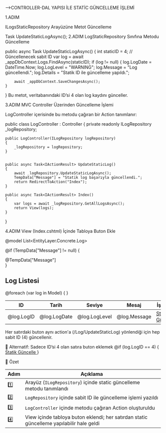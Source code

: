 ﻿-->CONTROLLER-DAL YAPISI İLE STATİC GÜNCELLEME İŞLEMİ

1.ADIM

ILogsStaticRepository Arayüzüne Metot Güncelleme

Task UpdateStaticLogAsync();
2.ADIM 
LogStaticRepository Sınıfına Metodu Güncelleme

public async Task UpdateStaticLogAsync()
{
    int staticID = 4; // Güncellenecek sabit ID
    var log = await _appDbContext.Logs.FindAsync(staticID);
    if (log != null)
    {
        log.LogDate = DateTime.Now;
        log.LogLevel = "WARNING";
        log.Message = "Log güncellendi.";
        log.Details = "Statik ID ile güncelleme yapıldı.";

        await _appDbContext.SaveChangesAsync();
    }
}
Bu metot, veritabanındaki ID’si 4 olan log kaydını günceller.

3.ADIM
MVC Controller Üzerinden Güncelleme İşlemi

LogController içerisinde bu metodu çağıran bir Action tanımlanır:

public class LogController : Controller
{
    private readonly ILogRepository _logRepository;

    public LogController(ILogRepository logRepository)
    {
        _logRepository = logRepository;
    }


    public async Task<IActionResult> UpdateStaticLog()
    {
        await _logRepository.UpdateStaticLogAsync();
        TempData["Message"] = "Statik log başarıyla güncellendi.";
        return RedirectToAction("Index");
    }

    public async Task<IActionResult> Index()
    {
        var logs = await _logRepository.GetAllLogsAsync();
        return View(logs);
    }
}

4.ADIM
View (Index.cshtml) İçinde Tabloya Buton Ekle

@model List<EntityLayer.Concrete.Log>

@if (TempData["Message"] != null)
{
    <div class="alert alert-success">@TempData["Message"]</div>
}

<h2>Log Listesi</h2>

<table class="table">
    <thead>
        <tr>
            <th>ID</th>
            <th>Tarih</th>
            <th>Seviye</th>
            <th>Mesaj</th>
            <th>İşlemler</th>
        </tr>
    </thead>
    <tbody>
        @foreach (var log in Model)
        {
            <tr>
                <td>@log.LogID</td>
                <td>@log.LogDate</td>
                <td>@log.LogLevel</td>
                <td>@log.Message</td>
                <td>
                    <a href="/Log/UpdateStaticLog" class="btn btn-sm btn-warning">
                        Statik Güncelle
                    </a>
                </td>
            </tr>
        }
    </tbody>
</table>

Her satırdaki buton aynı action'a (/Log/UpdateStaticLog) yönlendiği için hep sabit ID (4) güncellenir.

🔁 Alternatif: Sadece ID’si 4 olan satıra buton eklemek
@if (log.LogID == 4)
{
    <a href="/Log/UpdateStaticLog" class="btn btn-sm btn-warning">
        Statik Güncelle
    </a>
}

📌 Özet

| Adım | Açıklama                                                                                 |
| ---- | ---------------------------------------------------------------------------------------- |
| 1️⃣  | Arayüz (`ILogRepository`) içinde static güncelleme metodu tanımlandı                     |
| 2️⃣  | `LogRepository` içinde sabit ID ile güncelleme işlemi yazıldı                            |
| 3️⃣  | `LogController` içinde metodu çağıran Action oluşturuldu                                 |
| 4️⃣  | View içinde tabloya buton eklendi; her satırdan static güncelleme yapılabilir hale geldi |
